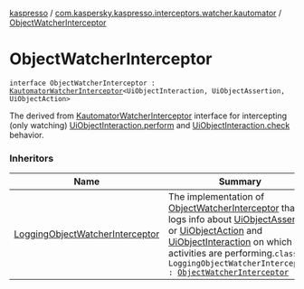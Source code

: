 [kaspresso](../index.md) / [com.kaspersky.kaspresso.interceptors.watcher.kautomator](index.md) / [ObjectWatcherInterceptor](./-object-watcher-interceptor.md)

# ObjectWatcherInterceptor

`interface ObjectWatcherInterceptor : `[`KautomatorWatcherInterceptor`](-kautomator-watcher-interceptor/index.md)`<UiObjectInteraction, UiObjectAssertion, UiObjectAction>`

The derived from [KautomatorWatcherInterceptor](-kautomator-watcher-interceptor/index.md) interface for intercepting (only watching) [UiObjectInteraction.perform](#) and
[UiObjectInteraction.check](#) behavior.

### Inheritors

| Name | Summary |
|---|---|
| [LoggingObjectWatcherInterceptor](../com.kaspersky.kaspresso.interceptors.watcher.kautomator.impl.logging/-logging-object-watcher-interceptor/index.md) | The implementation of [ObjectWatcherInterceptor](./-object-watcher-interceptor.md) that logs info about [UiObjectAssertion](#) or [UiObjectAction](#) and [UiObjectInteraction](#) on which its activities are performing.`class LoggingObjectWatcherInterceptor : `[`ObjectWatcherInterceptor`](./-object-watcher-interceptor.md) |
